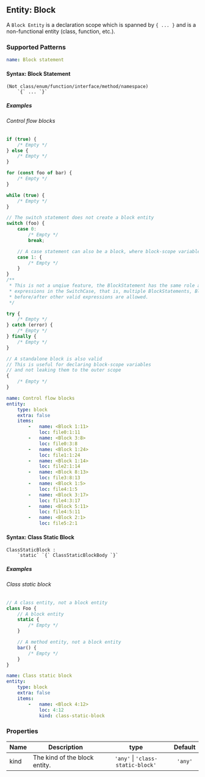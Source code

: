 ## Entity: Block

A `Block Entity` is a declaration scope which is spanned by `{ ... }` and is a
non-functional entity (class, function, etc.).

### Supported Patterns

```yaml
name: Block statement
```

#### Syntax: Block Statement

```text
(Not class/enum/function/interface/method/namespace)
    `{` ... `}`
```

##### Examples

###### Control flow blocks

```js
if (true) {
    /* Empty */
} else {
    /* Empty */
}
```

```js
for (const foo of bar) {
    /* Empty */
}
```

```js
while (true) {
    /* Empty */
}
```

```js
// The switch statement does not create a block entity
switch (foo) {
    case 0:
        /* Empty */
        break;

    // A case statement can also be a block, where block-scope variables can be declared
    case 1: {
        /* Empty */
    }
}
/**
 * This is not a unqiue feature, the BlockStatement has the same role as other valid
 * expressions in the SwitchCase, that is, multiple BlockStatements, BlockStatement
 * before/after other valid expressions are allowed.
 */
```

```js
try {
    /* Empty */
} catch (error) {
    /* Empty */
} finally {
    /* Empty */
}
```

```js
// A standalone block is also valid
// This is useful for declaring block-scope variables
// and not leaking them to the outer scope
{
    /* Empty */
}
```

```yaml
name: Control flow blocks
entity:
    type: block
    extra: false
    items:
        -   name: <Block 1:11>
            loc: file0:1:11
        -   name: <Block 3:8>
            loc: file0:3:8
        -   name: <Block 1:24>
            loc: file1:1:24
        -   name: <Block 1:14>
            loc: file2:1:14
        -   name: <Block 8:13>
            loc: file3:8:13
        -   name: <Block 1:5>
            loc: file4:1:5
        -   name: <Block 3:17>
            loc: file4:3:17
        -   name: <Block 5:11>
            loc: file4:5:11
        -   name: <Block 2:1>
            loc: file5:2:1
```

#### Syntax: Class Static Block

```text
ClassStaticBlock :
    `static` `{` ClassStaticBlockBody `}`
```

##### Examples

###### Class static block

```js
// A class entity, not a block entity
class Foo {
    // A block entity
    static {
        /* Empty */
    }

    // A method entity, not a block entity
    bar() {
        /* Empty */
    }
}
```

```yaml
name: Class static block
entity:
    type: block
    extra: false
    items:
        -   name: <Block 4:12>
            loc: 4:12
            kind: class-static-block
```

### Properties

| Name | Description                   |               type                | Default |
|------|-------------------------------|:---------------------------------:|:-------:|
| kind | The kind of the block entity. | `'any'` \| `'class-static-block'` | `'any'` |
